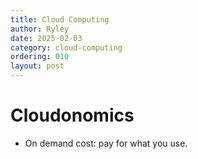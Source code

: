 ```yaml
---
title: Cloud Computing
author: Ryley
date: 2025-02-03
category: cloud-computing
ordering: 010
layout: post
---
```


# Cloudonomics
* On demand cost: pay for what you use.

